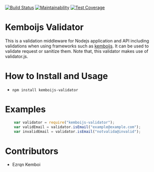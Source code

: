 [![Build Status](https://travis-ci.org/kemboijs/kemboijs-validator.svg?branch=master)](https://travis-ci.org/kemboijs/kemboijs-validator)
[![Maintainability](https://api.codeclimate.com/v1/badges/f527634ef1f39b791153/maintainability)](https://codeclimate.com/github/kemboijs/kemboijs-validator/maintainability)
[![Test Coverage](https://api.codeclimate.com/v1/badges/f527634ef1f39b791153/test_coverage)](https://codeclimate.com/github/kemboijs/kemboijs-validator/test_coverage)

# Kemboijs Validator

This is a validation middleware for Nodejs application and API including validations when using frameworks such as [kemboijs](https://kemboijs.github.io/kemboijs.org). It can be used to validate request or sanitize them. Note that, this validator makes use of validator.js.

# How to Install and Usage 

- `npm install kemboijs-validator`

# Examples 

```javascript 
    var validator = require("kemboijs-validator");
    var validEmail = validator.isEmail("example@example.com");
    var invalidEmail = validator.isEmail("notvalida@invalid");
```

# Contributors

- Ezrqn Kemboi

